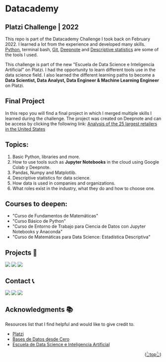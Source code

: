 # Datacademy

## Platzi Challenge | 2022

This repo is part of the Datacademy Challenge I took back on February 2022. I learned a lot from the experience and developed many skills. [Python](https://platzi.com/blog/python/), terminal bash, [Git](https://git-scm.com/), [Deepnote](https://deepnote.com/) and [Descriptive statistics]() are some of the tools I used.

This challenge is part of the new "Escuela de Data Science e Inteligencia Artificial" on Platzi. I had the opportunity to learn different tools use in the data science field. I also learned the different learning paths to become a **Data Scientist, Data Analyst, Data Engineer & Machine Learning Engineer** on Platzi.

## Final Project

In this repo you will find a final project in which I merged multiple skills I learned during the challenge. The project was created on Deepnote and can be access by clicking the following link: [Analysis of the 25 largest retailers in the United States](https://deepnote.com/workspace/juandiaz-7746519b-662c-4b7c-b97f-9577567b2970/project/Proyecto-Datacademy-b6457371-4e49-4f83-96ab-1232331cf711/%2FdataProyect%2Ftemplate_proyecto_datacademy.ipynb)

## Topics:

1. Basic Python, libraries and more.
2. How to use tools such as **Jupyter Notebooks** in the cloud using Google Colab y Deepnote.
3. Pandas, Numpy and Matplotlib.
4. Descriptive statistics for data science.
5. How data is used in companies and organizations.
6. What roles exist in the industry, what they do and how to choose one.

## Courses to deepen:

- "Curso de Fundamentos de Matemáticas"
- "Curso Básico de Python"
- "Curso de Entorno de Trabajo para Ciencia de Datos con Jupyter Notebooks y Anaconda"
- "Curso de Matemáticas para Data Science: Estadística Descriptiva"

<!-- OTHER PROJECTS -->

## Projects 🚀

![](https://img.shields.io/badge/Platzi_Repos-121f3d?style=for-the-badge&logo=Platzi&logoColor=98CA3F)
[![](https://img.shields.io/badge/2021-222?style=for-the-badge)](https://github.com/JuanPabloDiaz/platzi/tree/main/2021)
[![](https://img.shields.io/badge/2022-222?style=for-the-badge)](https://github.com/JuanPabloDiaz/platzi/tree/main/2022)

<!-- CONTACT -->

## Contact 📞

[![](https://img.shields.io/badge/@1diazdev-fff?style=for-the-badge&logo=linkedin&logoColor=0A66C2)](https://www.linkedin.com/in/1diazdev/)
[![](https://img.shields.io/badge/@1diazdev-fff?style=for-the-badge&logo=Twitter&logoColor=1DA1F2)](https://www.twitter.com/1diazdev)
[![](https://img.shields.io/badge/Gmail-fff?style=for-the-badge&logo=gmail&logoColor=EA4335)](mailto:juan.diaz93@hotmail.com)

<!--
[![](https://img.shields.io/badge/-fff?style=for-the-badge&logo=linkedin&logoColor=0A66C2)](https://www.linkedin.com/in/1diazdev/)
[![](https://img.shields.io/badge/-fff?style=for-the-badge&logo=Twitter&logoColor=1DA1F2)](https://www.twitter.com/1diazdev)
[![](https://img.shields.io/badge/-fff?style=for-the-badge&logo=gmail&logoColor=EA4335)](mailto:jdiaz028@email.cpcc.edu) -->
<!--
  ![Twitter Follow](https://img.shields.io/twitter/follow/1diazdev?label=@1diazdev)
  ![GitHub](https://img.shields.io/github/followers/JuanPabloDiaz?style=social)
   -->

<!-- ACKNOWLEDGMENTS -->

## Acknowledgments 📚

Resources list that I find helpful and would like to give credit to.

- [Platzi](https://www.platzi.com/)
- [Bases de Datos desde Cero](https://platzi.com/db/)
- [Escuela de Data Science e Inteligencia Artificial](https://platzi.com/datos/)

<p align="right">(<a href="#top">👆top👆</a>)</p>
